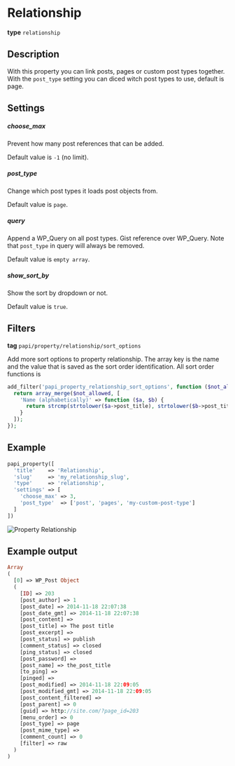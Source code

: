 # Relationship

**type** `relationship`

## Description

With this property you can link posts, pages or custom post types together. With the `post_type` setting you can diced witch post types to use, default is page.

## Settings

##### choose_max

Prevent how many post references that can be added.

Default value is `-1` (no limit).

##### post_type

Change which post types it loads post objects from.

Default value is `page`.

##### query

Append a WP_Query on all post types. Gist reference over WP_Query. Note that `post_type` in query will always be removed.

Default value is `empty array`.

##### show_sort_by

Show the sort by dropdown or not.

Default value is `true`.

## Filters

**tag** `papi/property/relationship/sort_options`

Add more sort options to property relationship. The array key is the name and the value that is saved as the sort order identification. All sort order functions is

```php
add_filter('papi_property_relationship_sort_options', function ($not_allowed) {
  return array_merge($not_allowed, [
    'Name (alphabetically)' => function ($a, $b) {
      return strcmp(strtolower($a->post_title), strtolower($b->post_title));
    }
  ]);
});
```

## Example

```php
papi_property([
  'title'    => 'Relationship',
  'slug'     => 'my_relationship_slug',
  'type'     => 'relationship',
  'settings' => [
    'choose_max' => 3,
    'post_type'  => ['post', 'pages', 'my-custom-post-type']
  ]
])
```

![Property Relationship](/assets/images/docs/property-relationship.png)

## Example output

```php
Array
(
  [0] => WP_Post Object
  (
    [ID] => 203
    [post_author] => 1
    [post_date] => 2014-11-18 22:07:38
    [post_date_gmt] => 2014-11-18 22:07:38
    [post_content] =>
    [post_title] => The post title
    [post_excerpt] =>
    [post_status] => publish
    [comment_status] => closed
    [ping_status] => closed
    [post_password] =>
    [post_name] => the_post_title
    [to_ping] =>
    [pinged] =>
    [post_modified] => 2014-11-18 22:09:05
    [post_modified_gmt] => 2014-11-18 22:09:05
    [post_content_filtered] =>
    [post_parent] => 0
    [guid] => http://site.com/?page_id=203
    [menu_order] => 0
    [post_type] => page
    [post_mime_type] =>
    [comment_count] => 0
    [filter] => raw
  )
)
```
